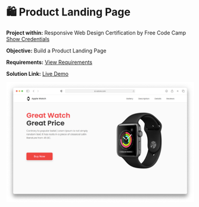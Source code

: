 # 🛍️ Product Landing Page
**Project within:** Responsive Web Design Certification by Free Code Camp <a href="https://www.freecodecamp.org/learn/responsive-web-design/responsive-web-design-projects/build-a-product-landing-page/">Show Credentials</a>


**Objective:** Build a Product Landing Page

**Requirements:** <a href="https://www.freecodecamp.org/learn/responsive-web-design/responsive-web-design-projects/build-a-product-landing-page/">View Requirements</a>

**Solution Link:** <a href="https://cosminmoldovan.github.io/fcc-product-landing-page/">Live Demo</a>

<a href="https://cosminmoldovan.github.io/fcc-product-landing-page/" target="_blank"><img src="project-thumbnail.png" /></a>
